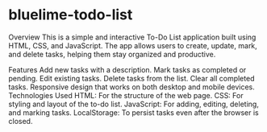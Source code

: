 # bluelime-todo-list
Overview
This is a simple and interactive To-Do List application built using HTML, CSS, and JavaScript. The app allows users to create, update, mark, and delete tasks, helping them stay organized and productive.

Features
Add new tasks with a description.
Mark tasks as completed or pending.
Edit existing tasks.
Delete tasks from the list.
Clear all completed tasks.
Responsive design that works on both desktop and mobile devices.
Technologies Used
HTML: For the structure of the web page.
CSS: For styling and layout of the to-do list.
JavaScript: For adding, editing, deleting, and marking tasks.
LocalStorage: To persist tasks even after the browser is closed.
